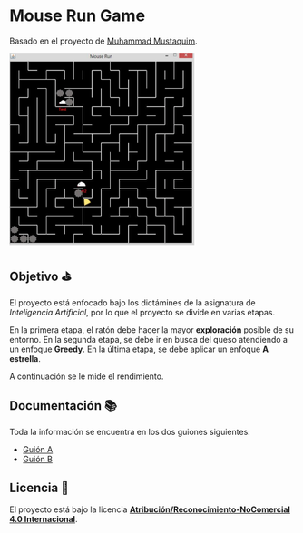 # Mouse Run Game
Basado en el proyecto de [Muhammad Mustaquim](https://mouse-run.appspot.com/). 

<img src="https://github.com/manuelalferez/mouse-run/blob/master/images/portada.png" style="zoom:33%;" />



## Objetivo ⛳️

El proyecto está enfocado bajo los dictámines de la asignatura de *Inteligencia Artificial*, por lo que el proyecto se divide en varias etapas. 

En la primera etapa, el ratón debe hacer la mayor **exploración** posible de su entorno. En la segunda etapa, se debe ir en busca del queso atendiendo a un enfoque **Greedy**. En la última etapa, se debe aplicar un enfoque **A estrella**. 

A continuación se le mide el rendimiento. 



## Documentación 📚

Toda la información se encuentra en los dos guiones siguientes: 

* [Guión A](https://github.com/manuelalferez/mouse-run/blob/master/guion-a.pdf)
* [Guión B](https://github.com/manuelalferez/mouse-run/blob/master/guion-b.pdf)



## Licencia 📄

El proyecto está bajo la licencia **[Atribución/Reconocimiento-NoComercial 4.0 Internacional](https://creativecommons.org/licenses/by-nc/4.0/legalcode)**.

